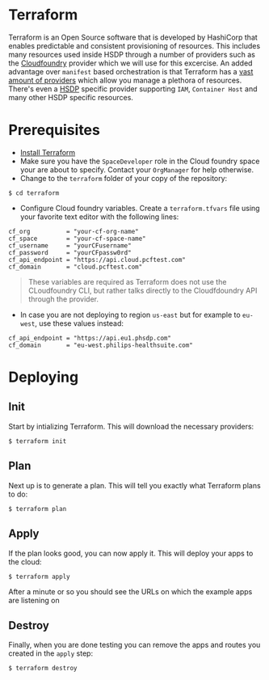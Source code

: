 # Terraform
Terraform is an Open Source software that is developed by HashiCorp that enables predictable and consistent provisioning of resources. This includes many resources used inside HSDP through a number of providers such as the [Cloudfoundry](https://registry.terraform.io/providers/philips-labs/cloudfoundry/latest) provider which we will use for this excercise. An added advantage over `manifest` based orchestration is that Terraform has a [vast amount of providers](https://registry.terraform.io/browse/providers) which allow you manage a plethora of resources. There's even a [HSDP](https://registry.terraform.io/providers/philips-software/hsdp/latest) specific provider supporting `IAM`, `Container Host` and many other HSDP specific resources.

# Prerequisites
* [Install Terraform](https://learn.hashicorp.com/tutorials/terraform/install-cli)
* Make sure you have the `SpaceDeveloper` role in the Cloud foundry space your are about to specify. Contact your `OrgManager` for help otherwise.
* Change to the `terraform` folder of your copy of the repository:

```shell
$ cd terraform
```

* Configure Cloud foundry variables. Create a `terraform.tfvars` file using your favorite text editor with the following lines:

```hcl
cf_org          = "your-cf-org-name"
cf_space        = "your-cf-space-name"
cf_username     = "yourCFusername"
cf_password     = "yourCFpassw0rd"
cf_api_endpoint = "https://api.cloud.pcftest.com"
cf_domain       = "cloud.pcftest.com"
```

> These variables are required as  Terraform does not use the CLoudfoundry CLI, but rather talks directly to the Cloudfdoundry API through the provider.

* In case you are not deploying to region `us-east` but for example to `eu-west`, use these values instead:

```hcl
cf_api_endpoint = "https://api.eu1.phsdp.com"
cf_domain       = "eu-west.philips-healthsuite.com"
```

# Deploying

## Init
Start by intializing Terraform. This will download the necessary providers:

```shell
$ terraform init
```

## Plan
Next up is to generate a plan. This will tell you exactly what Terraform plans to do:

```shell
$ terraform plan
```

## Apply
If the plan looks good, you can now apply it. This will deploy your apps to the cloud:

```shell
$ terraform apply
```

After a minute or so you should see the URLs on which the example apps are listening on

## Destroy

Finally, when you are done testing you can remove the apps and routes you created in the `apply` step:

```shell
$ terraform destroy
```
